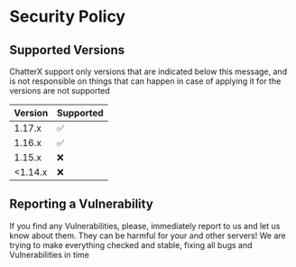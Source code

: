 # Security Policy

## Supported Versions

ChatterX support only versions that are indicated below this message, and is not responsible on things that can happen in case of applying it for the versions are not supported

| Version | Supported          |
| ------- | ------------------ |
| 1.17.x  | :white_check_mark: |
| 1.16.x  | :white_check_mark: |
| 1.15.x  | :x:                |
| <1.14.x | :x:                |

## Reporting a Vulnerability
If you find any Vulnerabilities, please, immediately report to us and let us know about them. They can be harmful for your and other servers!
We are trying to make everything checked and stable, fixing all bugs and Vulnerabilities in time
